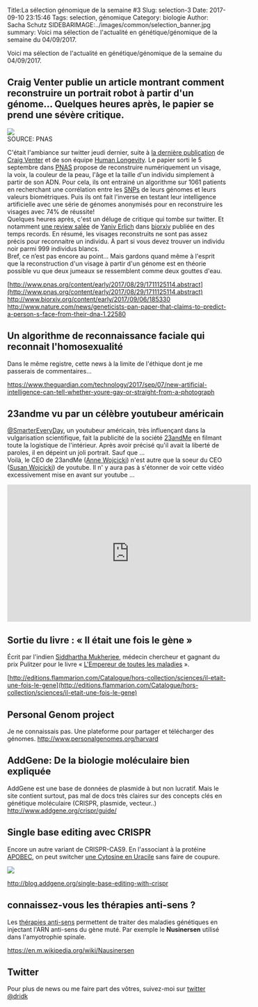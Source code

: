 Title:La sélection génomique de la semaine #3
Slug: selection-3
Date: 2017-09-10 23:15:46
Tags: selection, génomique
Category: biologie
Author: Sacha Schutz
SIDEBARIMAGE:../images/common/selection_banner.jpg
summary: Voici ma sélection de l'actualité en génétique/génomique de la semaine du 04/09/2017. 

Voici ma sélection de l'actualité en génétique/génomique de la semaine du 04/09/2017.

## Craig Venter publie un article montrant comment reconstruire un portrait robot à partir d'un génome... Quelques heures après, le papier se prend une sévère critique.

<div class="figure"> <img src="../images/selection3/face.png" />  <div class="legend">SOURCE: PNAS</div>   </div>

C'était l'ambiance sur twitter jeudi dernier, suite à [la dernière publication](http://www.pnas.org/content/early/2017/08/29/1711125114.abstract) de [Craig Venter](https://fr.wikipedia.org/wiki/Craig_Venter) et de son équipe [Human Longevity](http://www.humanlongevity.com/). Le papier sorti le 5 septembre dans [PNAS](http://www.pnas.org/) propose de reconstruire numériquement un visage, la voix, la couleur de la peau, l'âge et la taille d'un individu simplement à partir de son ADN. Pour cela, ils ont entrainé un algorithme sur 1061 patients en recherchant une corrélation entre les [SNPs](https://fr.wikipedia.org/wiki/Polymorphisme_nucl%C3%A9otidique) de leurs génomes et leurs valeurs biométriques. Puis ils ont fait l'inverse en testant leur intelligence artificielle avec une série de génomes anonymisés pour en reconstruire les visages avec 74% de réussite!         
Quelques heures après, c'est un déluge de critique qui tombe sur twitter. Et notamment [une review salée](http://www.biorxiv.org/content/early/2017/09/06/185330) de [Yaniv Erlich](https://twitter.com/erlichya?lang=fr) dans [biorxiv](http://www.biorxiv.org/content/early/2017/09/06/185330) publiée en des temps records. En résumé, les visages reconstruits ne sont pas assez précis pour reconnaitre un individu. À part si vous devez trouver un individu noir parmi 999 individus blancs.    
Bref, ce n’est pas encore au point...  Mais gardons quand même à l'esprit que la reconstruction d'un visage à partir d'un génome est en théorie possible vu que deux jumeaux se ressemblent comme deux gouttes d'eau.

[http://www.pnas.org/content/early/2017/08/29/1711125114.abstract](http://www.pnas.org/content/early/2017/08/29/1711125114.abstract)    
[http://www.biorxiv.org/content/early/2017/09/06/185330 ](http://www.biorxiv.org/content/early/2017/09/06/185330)    
[http://www.nature.com/news/geneticists-pan-paper-that-claims-to-predict-a-person-s-face-from-their-dna-1.22580 ](http://www.nature.com/news/geneticists-pan-paper-that-claims-to-predict-a-person-s-face-from-their-dna-1.22580)  

## Un algorithme de reconnaissance faciale qui reconnait l'homosexualité
Dans le même registre, cette news à la limite de l'éthique dont je me passerais de commentaires... 

[https://www.theguardian.com/technology/2017/sep/07/new-artificial-intelligence-can-tell-whether-youre-gay-or-straight-from-a-photograph ](https://www.theguardian.com/technology/2017/sep/07/new-artificial-intelligence-can-tell-whether-youre-gay-or-straight-from-a-photograph)

## 23andme vu par un célèbre youtubeur américain     
[@SmarterEveryDay](https://www.youtube.com/user/destinws2), un youtubeur américain, très influençant dans la vulgarisation scientifique, fait la publicité de la société [23andMe](https://fr.wikipedia.org/wiki/23andMe) en filmant toute la logistique de l'intérieur. Après avoir précisé qu'il avait la liberté de paroles, il en dépeint un joli portrait.
Sauf que ...              
Voilà, le CEO de 23andMe ([Anne Wojcicki](https://fr.wikipedia.org/wiki/Anne_Wojcicki)) n'est autre que la soeur du CEO ([Susan Wojcicki](https://fr.wikipedia.org/wiki/Susan_Wojcicki)) de youtube. Il n' y aura pas à s'étonner de voir cette vidéo excessivement mise en avant sur youtube ...

<iframe width="560" height="315" src="https://www.youtube.com/embed/U3EEmVfbKNs?rel=0" frameborder="0" allowfullscreen></iframe>

## Sortie du livre : « Il était une fois le gène »
Écrit par l'indien [Siddhartha Mukherjee](https://fr.wikipedia.org/wiki/Siddhartha_Mukherjee), médecin chercheur et gagnant du prix Pulitzer pour le livre « [L'Empereur de toutes les maladies](https://www.babelio.com/livres/Siddhartha-Lempereur-de-toutes-les-maladies--Une-biographie/527260) ».

[http://editions.flammarion.com/Catalogue/hors-collection/sciences/il-etait-une-fois-le-gene](http://editions.flammarion.com/Catalogue/hors-collection/sciences/il-etait-une-fois-le-gene)

## Personal Genom project 
Je ne connaissais pas. Une plateforme pour partager et télécharger des génomes. 
[http://www.personalgenomes.org/harvard ](http://www.personalgenomes.org/harvard)

## AddGene: De la biologie moléculaire bien expliquée
AddGene est une base de données de plasmide à but non lucratif. Mais le site contient surtout, pas mal de docs très claires sur des concepts clés en génétique moléculaire (CRISPR, plasmide, vecteur..)
[http://www.addgene.org/crispr/guide/ ](http://www.addgene.org/crispr/guide/)

## Single base editing avec CRISPR
Encore un autre variant de CRISPR-CAS9. En l'associant à la protéine [APOBEC](https://en.wikipedia.org/wiki/APOBEC), on peut switcher [une Cytosine en Uracile](https://fr.wikipedia.org/wiki/%C3%89dition_(biologie)#Cytidine_en_Uridine) sans faire de coupure. 

<div class="figure"> <img src="../images/selection3/singleBaseEditing_MG_2016_8_12-01.png" />  </div>

[ http://blog.addgene.org/single-base-editing-with-crispr ](http://blog.addgene.org/single-base-editing-with-crispr)

## connaissez-vous les thérapies anti-sens ? 
Les [thérapies anti-sens](https://fr.wikipedia.org/wiki/Th%C3%A9rapie_antisens) permettent de traiter des maladies génétiques en injectant l'ARN anti-sens du gène muté. Par exemple le **Nusinersen** utilisé dans l'amyotrophie spinale.     

[https://en.m.wikipedia.org/wiki/Nausinersen ](https://en.m.wikipedia.org/wiki/Nusinersen)

## Twitter
Pour plus de news ou me faire part des vôtres, suivez-moi sur [twitter @dridk](https://twitter.com/dridk)

